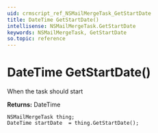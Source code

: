 ```yaml
---
uid: crmscript_ref_NSMailMergeTask_GetStartDate
title: DateTime GetStartDate()
intellisense: NSMailMergeTask.GetStartDate
keywords: NSMailMergeTask, GetStartDate
so.topic: reference
---
```


# DateTime GetStartDate()

When the task should start

**Returns:** DateTime

```crmscript
NSMailMergeTask thing;
DateTime startDate  = thing.GetStartDate();
```

